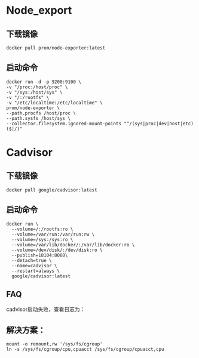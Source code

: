 # Node_export
## 下载镜像
~~~
docker pull prom/node-exporter:latest 
~~~
## 启动命令
~~~
docker run -d -p 9200:9100 \
-v "/proc:/host/proc" \
-v "/sys:/host/sys" \
-v "/:/rootfs" \
-v "/etc/localtime:/etc/localtime" \
prom/node-exporter \
--path.procfs /host/proc \
--path.sysfs /host/sys \
--collector.filesystem.ignored-mount-points "^/(sys|proc|dev|host|etc)($|/)"
~~~
# Cadvisor
## 下载镜像
~~~
docker pull google/cadvisor:latest
~~~
## 启动命令
~~~
docker run \
  --volume=/:/rootfs:ro \
  --volume=/var/run:/var/run:rw \
  --volume=/sys:/sys:ro \
  --volume=/var/lib/docker/:/var/lib/docker:ro \
  --volume=/dev/disk/:/dev/disk:ro \
  --publish=18104:8080\
  --detach=true \
  --name=cadvisor \
  --restart=always \
  google/cadvisor:latest
  ~~~
## FAQ
cadvisor启动失败，查看日志为：

## 解决方案：
~~~
mount -o remount,rw '/sys/fs/cgroup'
ln -s /sys/fs/cgroup/cpu,cpuacct /sys/fs/cgroup/cpuacct,cpu
~~~
